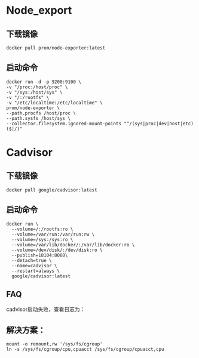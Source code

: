 # Node_export
## 下载镜像
~~~
docker pull prom/node-exporter:latest 
~~~
## 启动命令
~~~
docker run -d -p 9200:9100 \
-v "/proc:/host/proc" \
-v "/sys:/host/sys" \
-v "/:/rootfs" \
-v "/etc/localtime:/etc/localtime" \
prom/node-exporter \
--path.procfs /host/proc \
--path.sysfs /host/sys \
--collector.filesystem.ignored-mount-points "^/(sys|proc|dev|host|etc)($|/)"
~~~
# Cadvisor
## 下载镜像
~~~
docker pull google/cadvisor:latest
~~~
## 启动命令
~~~
docker run \
  --volume=/:/rootfs:ro \
  --volume=/var/run:/var/run:rw \
  --volume=/sys:/sys:ro \
  --volume=/var/lib/docker/:/var/lib/docker:ro \
  --volume=/dev/disk/:/dev/disk:ro \
  --publish=18104:8080\
  --detach=true \
  --name=cadvisor \
  --restart=always \
  google/cadvisor:latest
  ~~~
## FAQ
cadvisor启动失败，查看日志为：

## 解决方案：
~~~
mount -o remount,rw '/sys/fs/cgroup'
ln -s /sys/fs/cgroup/cpu,cpuacct /sys/fs/cgroup/cpuacct,cpu
~~~
